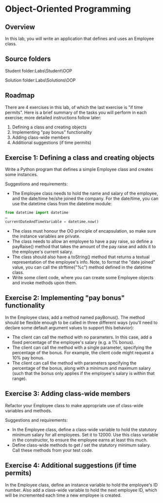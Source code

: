 # Object-Oriented Programming
 
## Overview
In this lab, you will write an application that defines and uses an Employee class.

 
## Source folders
Student folder​:Labs\Student\OOP

Solution folder:Labs\Solutions\OOP

 
## Roadmap
There are 4 exercises in this lab, of which the last exercise is "if time permits". Here is a brief summary of the tasks you will perform in each exercise; more detailed instructions follow later:

1. Defining a class and creating objects
2. Implementing "pay bonus" functionality
3. Adding class-wide members
4. Additional suggestions (if time permits)

## Exercise 1:  Defining a class and creating objects
Write a Python program that defines a simple Employee class and creates some instances.
 
Suggestions and requirements:
- The Employee class needs to hold the name and salary of the employee, and the date/time he/she joined the company. For the date/time, you can use the datetime class from the datetime module:

```python
from datetime import datetime
…
currentDateAndTimeVariable = datetime.now()
```
- The class must honour the OO principle of encapsulation, so make sure the instance variables are private.
- The class needs to allow an employee to have a pay raise, so define a payRaise() method that takes the amount of the pay raise and adds it to the employee's current salary.
- The class should also have a toString() method that returns a textual representation of the employee's info. Note, to format the "date joined" value, you can call the strftime("%c") method defined in the datetime class.
- Write some client code, where you can create some Employee objects and invoke methods upon them.
 
## Exercise 2:  Implementing "pay bonus" functionality
In the Employee class, add a method named payBonus(). The method should be flexible enough to be called in three different ways (you'll need to declare some default argument values to support this behavior):
- The client can call the method with no parameters. In this case, add a fixed percentage of the employee's salary (e.g. a 1% bonus).
- The client can call the method with a single parameter, specifying the percentage of the bonus. For example, the client code might request a 10% pay bonus.
- The client can call the method with parameters specifying the percentage of the bonus, along with a minimum and maximum salary (such that the bonus only applies if the employee's salary is within that range).
 

## Exercise 3:  Adding class-wide members
Refactor your Employee class to make appropriate use of class-wide variables and methods.
 
Suggestions and requirements:
- In the Employee class, define a class-wide variable to hold the statutory minimum salary for all employees. Set it to 12000. Use this class variable in the constructor, to ensure the employee earns at least this much.
- Define class-wide methods to get / set the statutory minimum salary. Call these methods from your test code.
 
## Exercise 4: Additional suggestions (if time permits)
In the Employee class, define an instance variable to hold the employee's ID number. Also add a class-wide variable to hold the next employee ID, which will be incremented each time a new employee is created.
 